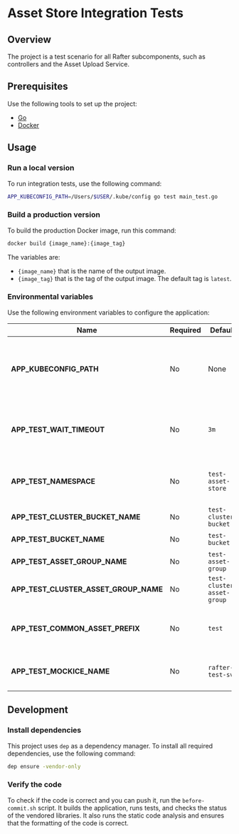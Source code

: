 # Asset Store Integration Tests

## Overview

The project is a test scenario for all Rafter subcomponents, such as controllers and the Asset Upload Service.

## Prerequisites

Use the following tools to set up the project:

- [Go](https://golang.org)
- [Docker](https://www.docker.com/)

## Usage

### Run a local version

To run integration tests, use the following command:

```bash
APP_KUBECONFIG_PATH=/Users/$USER/.kube/config go test main_test.go
```

### Build a production version

To build the production Docker image, run this command:

```bash
docker build {image_name}:{image_tag}
```

The variables are:

- `{image_name}` that is the name of the output image.
- `{image_tag}` that is the tag of the output image. The default tag is `latest`.

### Environmental variables

Use the following environment variables to configure the application:

| Name                                  | Required | Default                    | Description                                                                                     |
| ------------------------------------- | -------- | -------------------------- | ----------------------------------------------------------------------------------------------- |
| **APP_KUBECONFIG_PATH**               | No       | None                       | The path to the `kubeconfig` file, needed for running an application outside of the cluster     |
| **APP_TEST_WAIT_TIMEOUT**             | No       | `3m`                       | The period of time for which the application waits for the resources to meet defined conditions |
| **APP_TEST_NAMESPACE**                | No       | `test-asset-store`         | The name of the Namespace created and deleted during integration tests                          |
| **APP_TEST_CLUSTER_BUCKET_NAME**      | No       | `test-cluster-bucket`      | The ClusterBucket resource name                                                                 |
| **APP_TEST_BUCKET_NAME**              | No       | `test-bucket`              | The Bucket resource name                                                                        |
| **APP_TEST_ASSET_GROUP_NAME**         | No       | `test-asset-group`         | The AssetGroup resource name                                                                    |
| **APP_TEST_CLUSTER_ASSET_GROUP_NAME** | No       | `test-cluster-asset-group` | The ClusterAssetGroup resource name                                                             |
| **APP_TEST_COMMON_ASSET_PREFIX**      | No       | `test`                     | The name of the prefix for the Asset and ClusterAsset resources                                 |
| **APP_TEST_MOCKICE_NAME**             | No       | `rafter-test-svc`          | The name of the pod, service and configmap used by test service                                 |

## Development

### Install dependencies

This project uses `dep` as a dependency manager. To install all required dependencies, use the following command:

```bash
dep ensure -vendor-only
```

### Verify the code

To check if the code is correct and you can push it, run the `before-commit.sh` script. It builds the application, runs tests, and checks the status of the vendored libraries. It also runs the static code analysis and ensures that the formatting of the code is correct.

